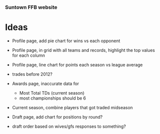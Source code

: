 ### Suntown FFB website


# Ideas

- Profile page, add pie chart for wins vs each opponent
- Profile page, in grid with all teams and records, highlight the top values for each column
- Profile page, line chart for points each season vs league average
- trades before 2012?
- Awards page, inaccurate data for 
    - Most Total TDs (current season)
    - most championships should be 6
- Current season, combine players that got traded midseason
- Draft page, add chart for positions by round?

- draft order based on wives/gfs responses to something?


